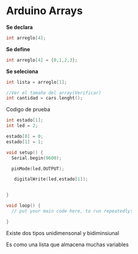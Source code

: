 # Arduino Arrays

**Se declara**

```c++
int arreglo[4];
```

**Se define**
```c++
int arreglo[4] = {0,1,2,3};
```

**Se seleciona**
```c++
int lista = arreglo[1];
```


```c++
//Ver el tamaño del array(Verificar)
int cantidad = cars.lenght();
```

Codigo de prueba
```c++
int estado[1];
int led = 2;

estado[0] = 0;
estado[1] = 1;

void setup() {
  Serial.begin(9600);

  pinMode(led,OUTPUT);

   digitalWrite(led,estado[1]);


}

void loop() {
  // put your main code here, to run repeatedly:

}

```


Existe dos tipos unidimensonal y bidiminsiunal 

Es como una lista que almacena muchas variables
